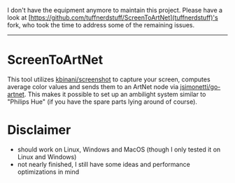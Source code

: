 I don't have the equipment anymore to maintain this project. Please have a look at [https://github.com/tuffnerdstuff/ScreenToArtNet](tuffnerdstuff)'s fork, who took the time to address some of the remaining issues.

---

# ScreenToArtNet

This tool utilizes [kbinani/screenshot](https://github.com/kbinani/screenshot) to capture your screen, computes average color values and sends them to an ArtNet node via [jsimonetti/go-artnet](https://github.com/jsimonetti/go-artnet). This makes it possible to set up an ambilight system similar to "Philips Hue" (if you have the spare parts lying around of course).

# Disclaimer

- should work on Linux, Windows and MacOS (though I only tested it on Linux and Windows)
- not nearly finished, I still have some ideas and performance optimizations in mind